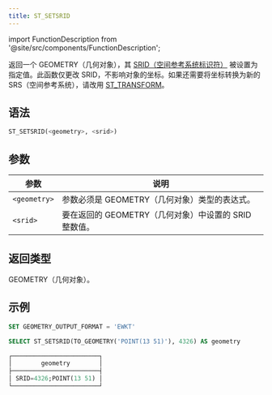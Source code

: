 ```yaml
---
title: ST_SETSRID
---
```

import FunctionDescription from '@site/src/components/FunctionDescription';

<FunctionDescription description="Introduced or updated: v1.2.566"/>

返回一个 GEOMETRY（几何对象），其 [SRID（空间参考系统标识符）](https://en.wikipedia.org/wiki/Spatial_reference_system#Identifier) 被设置为指定值。此函数仅更改 SRID，不影响对象的坐标。如果还需要将坐标转换为新的 SRS（空间参考系统），请改用 [ST_TRANSFORM](st-transform.md)。

## 语法

```sql
ST_SETSRID(<geometry>, <srid>)
```

## 参数

| 参数         | 说明                                                        |
|--------------|-------------------------------------------------------------|
| `<geometry>` | 参数必须是 GEOMETRY（几何对象）类型的表达式。               |
| `<srid>`     | 要在返回的 GEOMETRY（几何对象）中设置的 SRID 整数值。       |

## 返回类型

GEOMETRY（几何对象）。

## 示例

```sql
SET GEOMETRY_OUTPUT_FORMAT = 'EWKT'

SELECT ST_SETSRID(TO_GEOMETRY('POINT(13 51)'), 4326) AS geometry

┌────────────────────────┐
│        geometry        │
├────────────────────────┤
│ SRID=4326;POINT(13 51) │
└────────────────────────┘

```